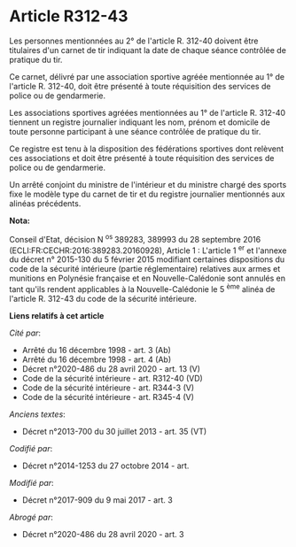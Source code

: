# Article R312-43

Les personnes mentionnées au 2° de l'article R. 312-40 doivent être titulaires d'un carnet de tir indiquant la date de chaque
séance contrôlée de pratique du tir.

Ce carnet, délivré par une association sportive agréée mentionnée au 1° de l'article R. 312-40, doit être présenté à toute
réquisition des services de police ou de gendarmerie.

Les associations sportives agréées mentionnées au 1° de l'article R. 312-40 tiennent un registre journalier indiquant les
nom, prénom et domicile de toute personne participant à une séance contrôlée de pratique du tir.

Ce registre est tenu à la disposition des fédérations sportives dont relèvent ces associations et doit être présenté à toute
réquisition des services de police ou de gendarmerie.

Un arrêté conjoint du ministre de l'intérieur et du ministre chargé des sports fixe le modèle type du carnet de tir et du
registre journalier mentionnés aux alinéas précédents.

**Nota:**

Conseil d'Etat, décision N
  <sup>os </sup>389283, 389993 du 28 septembre 2016 (ECLI:FR:CECHR:2016:389283.20160928), Article 1 : L'article 1
  <sup>er</sup> et l'annexe du décret n° 2015-130 du 5 février 2015 modifiant certaines dispositions du code de la sécurité
intérieure (partie réglementaire) relatives aux armes et munitions en Polynésie française et en Nouvelle-Calédonie sont
annulés en tant qu'ils rendent applicables à la Nouvelle-Calédonie le 5
  <sup>ème</sup> alinéa de l'article R. 312-43  du code de la sécurité intérieure.

**Liens relatifs à cet article**

_Cité par_:

  - Arrêté du 16 décembre 1998 - art. 3 (Ab)
  - Arrêté du 16 décembre 1998 - art. 4 (Ab)
  - Décret n°2020-486 du 28 avril 2020 - art. 13 (V)
  - Code de la sécurité intérieure - art. R312-40 (VD)
  - Code de la sécurité intérieure - art. R344-3 (V)
  - Code de la sécurité intérieure - art. R345-4 (V)

_Anciens textes_:

  - Décret n°2013-700 du 30 juillet 2013 - art. 35 (VT)

_Codifié par_:

  - Décret n°2014-1253 du 27 octobre 2014 - art.

_Modifié par_:

  - Décret n°2017-909 du 9 mai 2017 - art. 3

_Abrogé par_:

  - Décret n°2020-486 du 28 avril 2020 - art. 3

